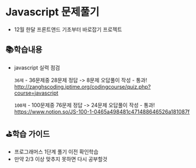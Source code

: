 # Javascript 문제풀기
- 12월 한달 프론트앤드 기초부터 바로잡기 프로젝트

## 📚학습내용
- javascript 실력 점검<br>

    `36제` -
    36문제중 28문제 정답 -> 8문제 오답풀이 작성 - 통과!<br>
    http://zanghscoding.iptime.org/codingcourse/quiz.php?course=javascript

    `100제` -
    100문제중 76문제 정답 -> 24문제 오답풀이 작성 - 통과!<br>
    https://www.notion.so/JS-100-1-0465a498481c471488646526a181087f

## ⛳학습 가이드
- 프로그래머스 1단계 풀기 이전 확인학습
- 만약 2/3 이상 맞추지 못하면 다시 공부할것

